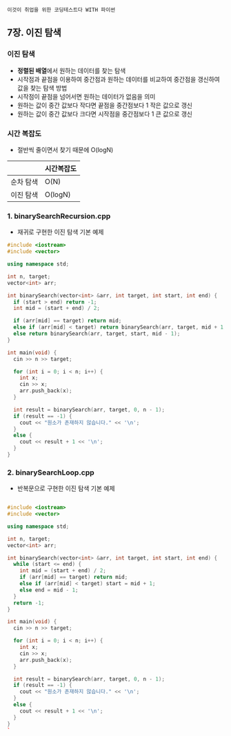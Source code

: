 `이것이 취업을 위한 코딩테스트다 WITH 파이썬`

## 7장. 이진 탐색
### 이진 탐색
- **정렬된 배열**에서 원하는 데이터를 찾는 탐색
- 시작점과 끝점을 이용하여 중간점과 원하는 데이터를 비교하여 중간점을 갱신하여 값을 찾는 탐색 방법
- 시작점이 끝점을 넘어서면 원하는 데이터가 없음을 의미
- 원하는 값이 중간 값보다 작다면 끝점을 중간점보다 1 작은 값으로 갱신
- 원하는 값이 중간 값보다 크다면 시작점을 중간점보다 1 큰 값으로 갱신

### 시간 복잡도
- 절반씩 줄이면서 찾기 때문에 O(logN)
  
||시간복잡도|
|------|---|
|순차 탐색|O(N)|
|이진 탐색|O(logN)|


### 1. binarySearchRecursion.cpp
- 재귀로 구현한 이진 탐색 기본 예제
```cpp
#include <iostream>
#include <vector>

using namespace std;

int n, target;
vector<int> arr;

int binarySearch(vector<int> &arr, int target, int start, int end) {
  if (start > end) return -1;
  int mid = (start + end) / 2;

  if (arr[mid] == target) return mid;
  else if (arr[mid] < target) return binarySearch(arr, target, mid + 1, end);
  else return binarySearch(arr, target, start, mid - 1);
}

int main(void) {
  cin >> n >> target;

  for (int i = 0; i < n; i++) {
    int x;
    cin >> x;
    arr.push_back(x);
  }

  int result = binarySearch(arr, target, 0, n - 1);
  if (result == -1) {
    cout << "원소가 존재하지 않습니다." << '\n';
  }
  else {
    cout << result + 1 << '\n';
  }
}
```
### 2. binarySearchLoop.cpp
- 반복문으로 구현한 이진 탐색 기본 예제

```cpp

#include <iostream>
#include <vector>

using namespace std;

int n, target;
vector<int> arr;

int binarySearch(vector<int> &arr, int target, int start, int end) {
  while (start <= end) {
    int mid = (start + end) / 2;
    if (arr[mid] == target) return mid;
    else if (arr[mid] < target) start = mid + 1;
    else end = mid - 1;
  }
  return -1;
}

int main(void) {
  cin >> n >> target;

  for (int i = 0; i < n; i++) {
    int x;
    cin >> x;
    arr.push_back(x);
  }

  int result = binarySearch(arr, target, 0, n - 1);
  if (result == -1) {
    cout << "원소가 존재하지 않습니다." << '\n';
  }
  else {
    cout << result + 1 << '\n';
  }
}
`